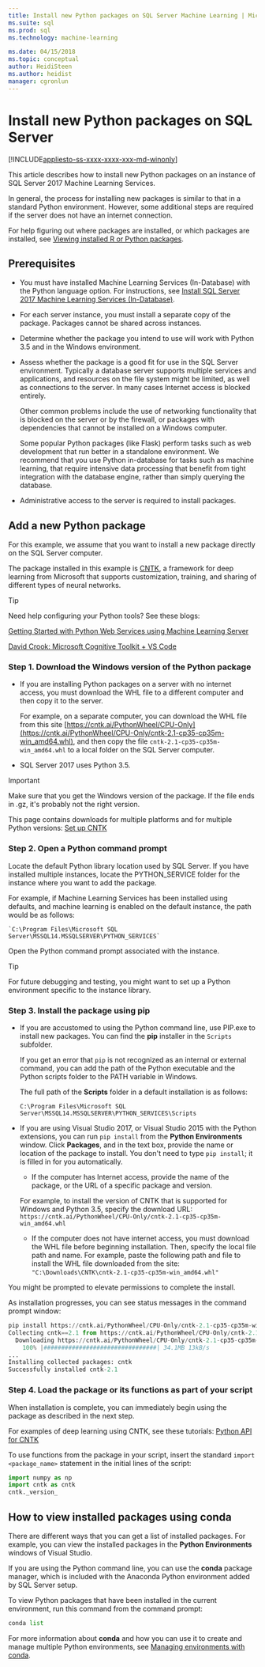 ```yaml
---
title: Install new Python packages on SQL Server Machine Learning | Microsoft Docs
ms.suite: sql
ms.prod: sql
ms.technology: machine-learning

ms.date: 04/15/2018  
ms.topic: conceptual
author: HeidiSteen
ms.author: heidist
manager: cgronlun
---
```

# Install new Python packages on SQL Server
[!INCLUDE[appliesto-ss-xxxx-xxxx-xxx-md-winonly](../../includes/appliesto-ss-xxxx-xxxx-xxx-md-winonly.md)]

This article describes how to install new Python packages on an instance of SQL Server 2017 Machine Learning Services.

In general, the process for installing new packages is similar to that in a standard Python environment. However, some additional steps are required if the server does not have an internet connection.

For help figuring out where packages are installed, or which packages are installed, see [Viewing installed R or Python packages](../r/determine-which-packages-are-installed-on-sql-server.md).

## Prerequisites

+ You must have installed Machine Learning Services (In-Database) with the Python language option. For instructions, see [Install SQL Server 2017 Machine Learning Services (In-Database)](../install/sql-machine-learning-services-windows-install.md).

+ For each server instance, you must install a separate copy of the package. Packages cannot be shared across instances.

+ Determine whether the package you intend to use will work with Python 3.5 and in the Windows environment. 

+ Assess whether the package is a good fit for use in the SQL Server environment. Typically a database server supports multiple services and applications, and resources on the file system might be limited, as well as connections to the server. In many cases Internet access is blocked entirely.

    Other common problems include the use of networking functionality that is blocked on the server or by the firewall, or packages with dependencies that cannot be installed on a Windows computer. 

    Some popular Python packages (like Flask) perform tasks such as web development that run better in a standalone environment. We recommend that you use Python in-database for tasks such as machine learning, that require intensive data processing that benefit from tight integration with the database engine, rather than simply querying the database.

+ Administrative access to the server is required to install packages.

## Add a new Python package

For this example, we assume that you want to install a new package directly on the SQL Server computer.

The package installed in this example is [CNTK](https://docs.microsoft.com/cognitive-toolkit/), a framework for deep learning from Microsoft that supports customization, training, and sharing of different types of neural networks.

> [!TIP]
> Need help configuring your Python tools? See these blogs:
> 
> [Getting Started with Python Web Services using Machine Learning Server](https://blogs.msdn.microsoft.com/mlserver/2017/12/13/getting-started-with-python-web-services-using-machine-learning-server/)
> 
> [David Crook: Microsoft Cognitive Toolkit + VS Code](http://dacrook.com/cntk-vs-code-awesome/)

### Step 1. Download the Windows version of the Python package

+ If you are installing Python packages on a server with no internet access, you must download the WHL file to a different computer and then copy it to the server.

    For example, on a separate computer, you can download the WHL file from this site [https://cntk.ai/PythonWheel/CPU-Only](https://cntk.ai/PythonWheel/CPU-Only/cntk-2.1-cp35-cp35m-win_amd64.whl), and then copy the file `cntk-2.1-cp35-cp35m-win_amd64.whl` to a local folder on the SQL Server computer.

+ SQL Server 2017 uses Python 3.5. 

> [!IMPORTANT]
> Make sure that you get the Windows version of the package. If the file ends in .gz, it's probably not the right version.

This page contains downloads for multiple platforms and for multiple Python versions: [Set up CNTK](https://docs.microsoft.com/cognitive-toolkit/Setup-CNTK-on-your-machine)

### Step 2. Open a Python command prompt

Locate the default Python library location used by SQL Server. If you have installed multiple instances, locate the PYTHON_SERVICE folder for the instance where you want to add the package.

For example, if Machine Learning Services has been installed using defaults, and machine learning is enabled on the default instance, the path would be as follows:

    `C:\Program Files\Microsoft SQL Server\MSSQL14.MSSQLSERVER\PYTHON_SERVICES`

Open the Python command prompt associated with the instance.

> [!TIP]
> For future debugging and testing, you might want to set up a Python environment specific to the instance library.

### Step 3. Install the package using pip

+ If you are accustomed to using the Python command line, use PIP.exe to install new packages. You can find the **pip** installer in the `Scripts` subfolder. 

    If you get an error that `pip` is not recognized as an internal or external command, you can add the path of the Python executable and the Python scripts folder to the PATH variable in Windows.

    The full path of the **Scripts** folder in a default installation is as follows:

    `C:\Program Files\Microsoft SQL Server\MSSQL14.MSSQLSERVER\PYTHON_SERVICES\Scripts`

+ If you are using Visual Studio 2017, or Visual Studio 2015 with the Python extensions, you can run `pip install` from the **Python Environments** window. Click **Packages**, and in the text box, provide the name or location of the package to install. You don't need to type `pip install`; it is filled in for you automatically. 

    - If the computer has Internet access, provide the name of the package, or the URL of a specific package and version. 
    
    For example, to install the version of CNTK that is supported for Windows and Python 3.5, specify the download URL: `https://cntk.ai/PythonWheel/CPU-Only/cntk-2.1-cp35-cp35m-win_amd64.whl`

    - If the computer does not have internet access, you must download the WHL file before beginning installation. Then, specify the local file path and name. For example, paste the following path and file to install the WHL file downloaded from the site: 
    `"C:\Downloads\CNTK\cntk-2.1-cp35-cp35m-win_amd64.whl"`

You might be prompted to elevate permissions to complete the install.

As installation progresses, you can see status messages in the command prompt window:

```python
pip install https://cntk.ai/PythonWheel/CPU-Only/cntk-2.1-cp35-cp35m-win_amd64.whl
Collecting cntk==2.1 from https://cntk.ai/PythonWheel/CPU-Only/cntk-2.1-cp35-cp35m-win_amd64.whl
  Downloading https://cntk.ai/PythonWheel/CPU-Only/cntk-2.1-cp35-cp35m-win_amd64.whl (34.1MB)
    100% |################################| 34.1MB 13kB/s
...
Installing collected packages: cntk
Successfully installed cntk-2.1
```


### Step 4. Load the package or its functions as part of your script

When installation is complete, you can immediately begin using the package as described in the next step.

For examples of deep learning using CNTK, see these tutorials: [Python API for CNTK](https://cntk.ai/pythondocs/tutorials.html)

To use functions from the package in your script, insert the standard `import <package_name>` statement in the initial lines of the script:

```python
import numpy as np
import cntk as cntk
cntk._version_
```

##  How to view installed packages using conda

There are different ways that you can get a list of installed packages. For example, you can view the installed packages in the **Python Environments** windows of Visual Studio.

If you are using the Python command line, you can use the **conda** package manager, which is included with the Anaconda Python environment added by SQL Server setup.

To view Python packages that have been installed in the current environment, run this command from the command prompt:

```python
conda list
```

For more information about **conda** and how you can use it to create and manage multiple Python environments, see [Managing environments with conda](https://conda.io/docs/user-guide/tasks/manage-environments.html).
